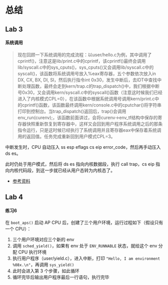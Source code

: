 # 总结
## Lab 3
#### 系统调用
>现在回顾一下系统调用的完成流程：以user/hello.c为例，其中调用了cprintf()，注意这是lib/print.c中的cprintf，该cprintf()最终会调用lib/syscall.c中的sys_cputs()，sys_cputs()又会调用lib/syscall.c中的syscall()，该函数将系统调用号放入%eax寄存器，五个参数依次放入in DX, CX, BX, DI, SI，然后执行指令int 0x30，发生中断后，去IDT中查找中断处理函数，最终会走到kern/trap.c的trap_dispatch()中，我们根据中断号0x30，又会调用kern/syscall.c中的syscall()函数（注意这时候我们已经进入了内核模式CPL=0），在该函数中根据系统调用号调用kern/print.c中的cprintf()函数，该函数最终调用kern/console.c中的cputchar()将字符串打印到控制台。当trap_dispatch()返回后，trap()会调用env_run(curenv);，该函数前面讲过，会将curenv->env_tf结构中保存的寄存器快照重新恢复到寄存器中，这样又会回到用户程序系统调用之后的那条指令运行，只是这时候已经执行了系统调用并且寄存器eax中保存着系统调用的返回值。任务完成重新回到用户模式CPL=3。

中断发生时，CPU 自动压入 ss esp eflags cs eip error_code，然后再手动压入 ds es。

此时仍处于用户模式，然后将 ds es 指向内核数据段，执行 call trap，cs eip 指向内核代码段，到这一步就已经从用户态转为内核态了。
* [参考资料](https://www.cnblogs.com/gatsby123/p/9838304.html)
## Lab 4
#### 练习6
在 `boot_aps()` 启动 AP CPU 后，创建了三个用户环境，运行过程如下（假设只有一个 CPU）：
1. 三个用户环境对应三个新的 env
2. 调用 `sched_yield()`，如果有 env 处于 `ENV_RUNNABLE` 状态，就给这个 env 分配 CPU 执行环境
3. 执行用户程序（user/yield.c），进入中断，打印 `"Hello, I am environment %08x.\n"`，再调用 `sys_yield()`
4. 此时会进入第 3 个步骤，如此循环
5. 循环完毕后输出用户程序最后一行语句，执行完毕

